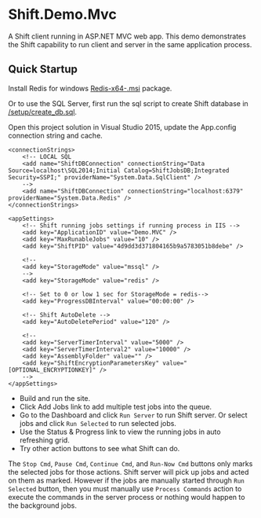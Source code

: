 # Shift.Demo.Mvc
A Shift client running in ASP.NET MVC web app. This demo demonstrates the Shift capability to run client and server in the same application process.

## Quick Startup
Install Redis for windows [Redis-x64-<version>.msi](https://github.com/MSOpenTech/redis/releases) package.

Or to use the SQL Server, first run the sql script to create Shift database in [/setup/create_db.sql](https://github.com/hhalim/Shift.Demo.Mvc/blob/master/setup/create_db.sql). 

Open this project solution in Visual Studio 2015, update the App.config connection string and cache.
```
<connectionStrings>
    <!-- LOCAL SQL 
    <add name="ShiftDBConnection" connectionString="Data Source=localhost\SQL2014;Initial Catalog=ShiftJobsDB;Integrated Security=SSPI;" providerName="System.Data.SqlClient" />
    -->
    <add name="ShiftDBConnection" connectionString="localhost:6379" providerName="System.Data.Redis" />
</connectionStrings>

<appSettings>
    <!-- Shift running jobs settings if running process in IIS -->
    <add key="ApplicationID" value="Demo.MVC" />
    <add key="MaxRunableJobs" value="10" />
    <add key="ShiftPID" value="4d9dd3d371804165b9a5783051b8debe" />
    
    <!-- 
    <add key="StorageMode" value="mssql" />
    -->
    <add key="StorageMode" value="redis" />

    <!-- Set to 0 or low 1 sec for StorageMode = redis-->
    <add key="ProgressDBInterval" value="00:00:00" />
    
    <!-- Shift AutoDelete -->
    <add key="AutoDeletePeriod" value="120" />

    <!--
    <add key="ServerTimerInterval" value="5000" />
    <add key="ServerTimerInterval2" value="10000" />
    <add key="AssemblyFolder" value="" />
    <add key="ShiftEncryptionParametersKey" value="[OPTIONAL_ENCRYPTIONKEY]" /> 
    -->
</appSettings>
```

- Build and run the site.
- Click Add Jobs link to add multiple test jobs into the queue.
- Go to the Dashboard and click `Run Server` to run Shift server. Or select jobs and click `Run Selected` to run selected jobs.
- Use the Status & Progress link to view the running jobs in auto refreshing grid. 
- Try other action buttons to see what Shift can do.

The `Stop Cmd`, `Pause Cmd`, `Continue Cmd`, and `Run-Now Cmd` buttons only marks the selected jobs for those actions. Shift server will pick up jobs and acted on them as marked. However if the jobs are manually started through `Run Selected` button, then you must manually use `Process Commands` action to execute the commands in the server process or nothing would happen to the background jobs.

